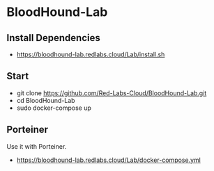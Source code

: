 # BloodHound-Lab


## Install Dependencies

- https://bloodhound-lab.redlabs.cloud/Lab/install.sh


## Start
- git clone https://github.com/Red-Labs-Cloud/BloodHound-Lab.git
- cd BloodHound-Lab
- sudo docker-compose up


## Porteiner

Use it with Porteiner.

- https://bloodhound-lab.redlabs.cloud/Lab/docker-compose.yml